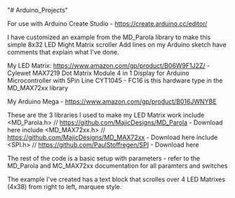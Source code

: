 "# Arduino_Projects" 

For use with Arduino Create Studio - https://create.arduino.cc/editor/

I have customized an example from the MD_Parola library to make this simple 8x32 LED Might Matrix scroller
Add lines on my Arduino sketch have comments that explain what I've done.

My LED Matrix: https://www.amazon.com/gp/product/B06W9F1J2Z/ - 
Cylewet MAX7219 Dot Matrix Module 4 in 1 Display for Arduino Microcontroller with 5Pin Line CYT1045 - 
FC16 is this hardware type in the MD_MAX72xx library

My Arduino Mega - https://www.amazon.com/gp/product/B016JWNYBE

These are the 3 libraries I used to make my LED Matrix work
include <MD_Parola.h>    // https://github.com/MajicDesigns/MD_Parola - Download here
include <MD_MAX72xx.h>   // https://github.com/MajicDesigns/MD_MAX72xx - Download here
include <SPI.h>          // https://github.com/PaulStoffregen/SPI - Download here

The rest of the code is a basic setup with parameters - refer to the MD_Parola and MC_MAX72xx documentation for all paramters and switches

The example I've created has a text block that scrolles over 4 LED Matrixes (4x38) from right to left, marquee style.